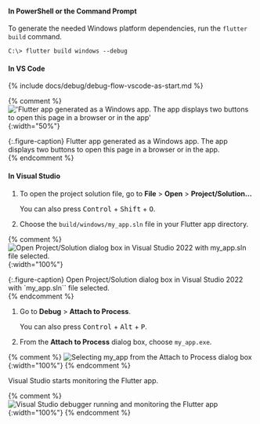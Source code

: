#### In PowerShell or the Command Prompt

To generate the needed Windows platform dependencies,
run the `flutter build` command.

```terminal
C:\> flutter build windows --debug
```

#### In VS Code

{% include docs/debug/debug-flow-vscode-as-start.md %}

{% comment %}
     !['Flutter app generated as a Windows app. The app displays two buttons to open this page in a browser or in the app'](/assets/images/docs/testing/debugging/native/url-launcher-app/windows.png){:width="50%"}
     <div markdown="1">{:.figure-caption}
     Flutter app generated as a Windows app. The app displays two buttons to open this page in a browser or in the app.
     </div>
{% endcomment %}

#### In Visual Studio

1. To open the project solution file, go to
   **File** <span aria-label="and then">></span>
   **Open** <span aria-label="and then">></span>
   **Project/Solution…**

   You can also press <kbd>Control</kbd> + <kbd>Shift</kbd> + <kbd>O</kbd>.
1. Choose the `build/windows/my_app.sln` file in your Flutter app directory.

{% comment %}
   ![Open Project/Solution dialog box in Visual Studio 2022 with my_app.sln file selected.](/assets/images/docs/testing/debugging/native/visual-studio/choose-solution.png){:width="100%"}
   <div markdown="1">{:.figure-caption}
   Open Project/Solution dialog box in Visual Studio 2022 with
   `my_app.sln`` file selected.
   </div>
{% endcomment %}

1. Go to **Debug** > **Attach to Process**.

   You can also press <kbd>Control</kbd> + <kbd>Alt</kbd> + <kbd>P</kbd>.
1. From the **Attach to Process** dialog box, choose `my_app.exe`.

{% comment %}
   ![Selecting my_app from the Attach to Process dialog box](/assets/images/docs/testing/debugging/native/visual-studio/attach-to-process-dialog.png){:width="100%"}
{% endcomment %}

   Visual Studio starts monitoring the Flutter app.

{% comment %}
   ![Visual Studio debugger running and monitoring the Flutter app](/assets/images/docs/testing/debugging/native/visual-studio/debugger-active.png){:width="100%"}
{% endcomment %}
